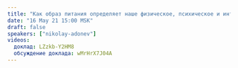 ```yaml
---
title: "Как образ питания определяет наше физическое, психическое и интеллектуальное здоровье"
date: "16 May 21 15:00 MSK"
draft: false
speakers: ["nikolay-adonev"]
videos:
  доклад: LZzkb-Y2HM8
  обсуждение доклада: wMrHrX7J04A
---
```

